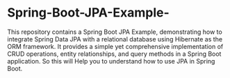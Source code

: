 # Spring-Boot-JPA-Example-
This repository contains a Spring Boot JPA Example, demonstrating how to integrate Spring Data JPA with a relational database using Hibernate as the ORM framework. It provides a simple yet comprehensive implementation of CRUD operations, entity relationships, and query methods in a Spring Boot application.
So this will Help you to understand how to use JPA in Spring Boot.

